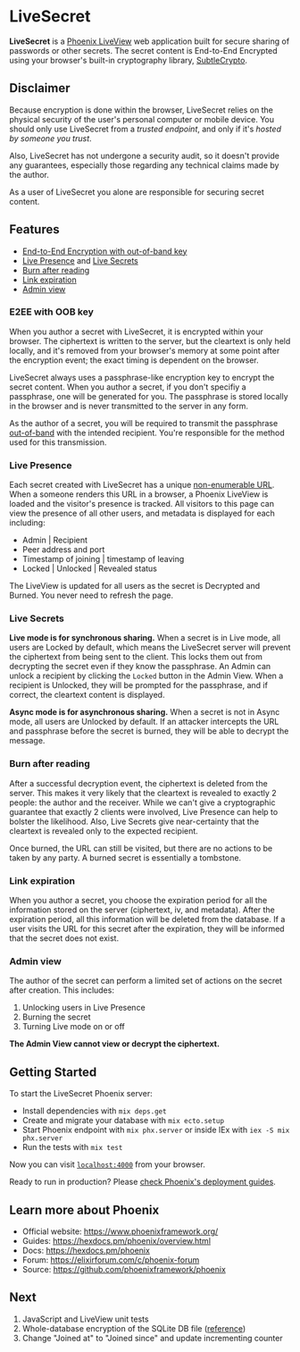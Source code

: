 # LiveSecret

**LiveSecret** is a [Phoenix LiveView](https://hexdocs.pm/phoenix_live_view/Phoenix.LiveView.html)
web application built for secure sharing of passwords or other secrets.
The secret content is End-to-End Encrypted using your browser's built-in cryptography
library, [SubtleCrypto](https://developer.mozilla.org/en-US/docs/Web/API/SubtleCrypto).

## Disclaimer

Because encryption is done within the browser, LiveSecret relies on the
physical security of the user's personal computer or mobile device. You should only
use LiveSecret from a *trusted endpoint*, and only if it's *hosted by someone
you trust*.

Also, LiveSecret has not undergone a security audit, so it doesn't provide any guarantees,
especially those regarding any technical claims made by the author.

As a user of LiveSecret you alone are responsible for securing secret content.

## Features
* [End-to-End Encryption with out-of-band key](#e2ee-with-oob-key)
* [Live Presence](#live-presence) and [Live Secrets](#live-secrets)
* [Burn after reading](#burn-after-reading)
* [Link expiration](#link-expiration)
* [Admin view](#admin-view)

### E2EE with OOB key
When you author a secret with LiveSecret, it is encrypted within your browser. The ciphertext
is written to the server, but the cleartext is only held locally, and it's removed from your
browser's memory at some point after the encryption event; the exact timing is dependent
on the browser.

LiveSecret always uses a passphrase-like encryption key to encrypt the secret content. When you
author a secret, if you don't specifiy a passphrase, one will be generated for you. The passphrase
is stored locally in the browser and is never transmitted to the server in any form.

As the author of a secret, you will be required to transmit the passphrase [out-of-band](https://en.wikipedia.org/wiki/Out-of-band_data) with the
intended recipient. You're responsible for the method used for this transmission.

### Live Presence
Each secret created with LiveSecret has a unique [non-enumerable URL](https://en.wikipedia.org/wiki/Network_enumeration).
When a someone renders this
URL in a browser, a Phoenix LiveView is loaded and the visitor's presence is tracked. All visitors
to this page can view the presence of all other users, and metadata is displayed for each including:

* Admin | Recipient
* Peer address and port
* Timestamp of joining | timestamp of leaving
* Locked | Unlocked | Revealed status

The LiveView is updated for all users as the secret is Decrypted and Burned. You never need to refresh
the page.

### Live Secrets
**Live mode is for synchronous sharing.** When a secret is in Live mode, all users are Locked by default, which means
the LiveSecret server will prevent the ciphertext from being sent to the client. This locks them out from decrypting
the secret even if they know the passphrase. An Admin can unlock a recipient by clicking the `Locked`
button in the Admin View. When a recipient is Unlocked, they will be prompted for the passphrase, and if correct,
the cleartext content is displayed. 

**Async mode is for asynchronous sharing.** When a secret is not in Async mode, all users are Unlocked by default. 
If an attacker intercepts the URL and passphrase before the secret is burned, they will be able to decrypt the message.

### Burn after reading
After a successful decryption event, the ciphertext is deleted from the server. This makes it very
likely that the cleartext is revealed to exactly 2 people: the author and the
receiver. While we can't give a cryptographic guarantee that exactly 2 clients were involved,
Live Presence can help to bolster the likelihood. Also, Live Secrets give near-certainty that
the cleartext is revealed only to the expected recipient.

Once burned, the URL can still be visited, but there are no actions to be taken by any party. A
burned secret is essentially a tombstone.

### Link expiration
When you author a secret, you choose the expiration period for all the information stored on the
server (ciphertext, iv, and metadata). After the expiration period, all this information will be
deleted from the database. If a user visits the URL for this secret after the expiration,
they will be informed that the secret does not exist.

### Admin view
The author of the secret can perform a limited set of actions on the secret after creation. This
includes:

1. Unlocking users in Live Presence
2. Burning the secret
3. Turning Live mode on or off

**The Admin View cannot view or decrypt the ciphertext.**

## Getting Started

To start the LiveSecret Phoenix server:

  * Install dependencies with `mix deps.get`
  * Create and migrate your database with `mix ecto.setup`
  * Start Phoenix endpoint with `mix phx.server` or inside IEx with `iex -S mix phx.server`
  * Run the tests with `mix test`

Now you can visit [`localhost:4000`](http://localhost:4000) from your browser.

Ready to run in production? Please [check Phoenix's deployment guides](https://hexdocs.pm/phoenix/deployment.html).

## Learn more about Phoenix

  * Official website: https://www.phoenixframework.org/
  * Guides: https://hexdocs.pm/phoenix/overview.html
  * Docs: https://hexdocs.pm/phoenix
  * Forum: https://elixirforum.com/c/phoenix-forum
  * Source: https://github.com/phoenixframework/phoenix

## Next
1. JavaScript and LiveView unit tests
2. Whole-database encryption of the SQLite DB file ([reference](https://cone.codes/posts/encrypted-sqlite-with-ecto/))
3. Change "Joined at" to "Joined since" and update incrementing counter